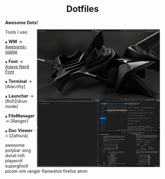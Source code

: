 <h1 align='center'>Dotfiles</h1>

**Awesome Dots!**

<img src='Desktop.png' alt='AwesomeWM' align='right' width='400px'/>

<img src='Desktop2.png' alt='AwesomeWM' align='right' width='400px'/>

Tools I use:

   ▴ **WM** -> [Awesome-stable](https://awesomewm.org/)
   
   ▴ **Font** -> [Agave Nerd Font](https://www.nerdfonts.com/#home)
     
   ▴ **Terminal** -> [Alacritty]
   
   ▴ **Launcher** -> [Rofi](drun mode)

   ▴ **FileManager** -> [Ranger]
  
   ▴ **Doc Viewer** -> [Zathura]


awesome polybar xorg dunst rofi playerctl supergfxctl picom
vim ranger flameshot firefox atom
